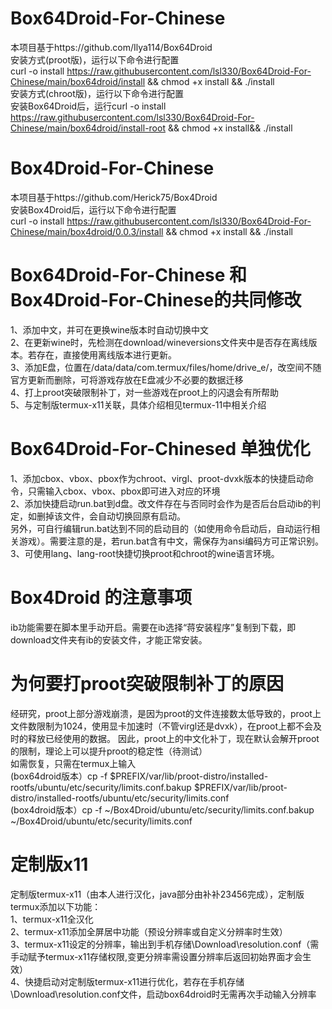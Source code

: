 # Box64Droid-For-Chinese  
本项目基于https://github.com/Ilya114/Box64Droid  
安装方式(proot版)，运行以下命令进行配置  
curl -o install https://raw.githubusercontent.com/lsl330/Box64Droid-For-Chinese/main/box64droid/install && chmod +x install && ./install  
安装方式(chroot版)，运行以下命令进行配置  
安装Box64Droid后，运行curl -o install https://raw.githubusercontent.com/lsl330/Box64Droid-For-Chinese/main/box64droid/install-root && chmod +x install&& ./install

# Box4Droid-For-Chinese  
本项目基于https://github.com/Herick75/Box4Droid  
安装Box4Droid后，运行以下命令进行配置  
curl -o install https://raw.githubusercontent.com/lsl330/Box64Droid-For-Chinese/main/box4droid/0.0.3/install && chmod +x install && ./install

# Box64Droid-For-Chinese 和 Box4Droid-For-Chinese的共同修改  
1、添加中文，并可在更换wine版本时自动切换中文  
2、在更新wine时，先检测在download/wineversions文件夹中是否存在离线版本。若存在，直接使用离线版本进行更新。  
3、添加E盘，位置在/data/data/com.termux/files/home/drive_e/，改空间不随官方更新而删除，可将游戏存放在E盘减少不必要的数据迁移  
4、打上proot突破限制补丁，对一些游戏在proot上的闪退会有所帮助  
5、与定制版termux-x11关联，具体介绍相见termux-11中相关介绍  

# Box64Droid-For-Chinesed 单独优化    
1、添加cbox、vbox、pbox作为chroot、virgl、proot-dvxk版本的快捷启动命令，只需输入cbox、vbox、pbox即可进入对应的环境  
2、添加快捷启动run.bat到d盘。改文件存在与否同时会作为是否后台启动ib的判定，如删掉该文件，会自动切换回原有启动。  
   另外，可自行编辑run.bat达到不同的启动目的（如使用命令启动后，自动运行相关游戏）。需要注意的是，若run.bat含有中文，需保存为ansi编码方可正常识别。  
3、可使用lang、lang-root快捷切换proot和chroot的wine语言环境。
   
# Box4Droid 的注意事项    
ib功能需要在脚本里手动开启。需要在ib选择“蒋安装程序”复制到下载，即download文件夹有ib的安装文件，才能正常安装。  

# 为何要打proot突破限制补丁的原因  
经研究，proot上部分游戏崩溃，是因为proot的文件连接数太低导致的，proot上文件数限制为1024，使用显卡加速时（不管virgl还是dvxk），在proot上都不会及时的释放已经使用的数据。
因此，proot上的中文化补丁，现在默认会解开proot的限制，理论上可以提升proot的稳定性（待测试）  
如需恢复，只需在termux上输入  
(box64droid版本）cp -f $PREFIX/var/lib/proot-distro/installed-rootfs/ubuntu/etc/security/limits.conf.bakup $PREFIX/var/lib/proot-distro/installed-rootfs/ubuntu/etc/security/limits.conf  
(box4droid版本）cp -f ~/Box4Droid/ubuntu/etc/security/limits.conf.bakup ~/Box4Droid/ubuntu/etc/security/limits.conf  

# 定制版x11  
定制版termux-x11（由本人进行汉化，java部分由补补23456完成），定制版termux添加以下功能：  
1、termux-x11全汉化  
2、termux-x11添加全屏居中功能（预设分辨率或自定义分辨率时生效）  
3、termux-x11设定的分辨率，输出到手机存储\Download\resolution.conf（需手动赋予termux-x11存储权限,变更分辨率需设置分辨率后返回初始界面才会生效）  
4、快捷启动对定制版termux-x11进行优化，若存在手机存储\Download\resolution.conf文件，启动box64droid时无需再次手动输入分辨率
